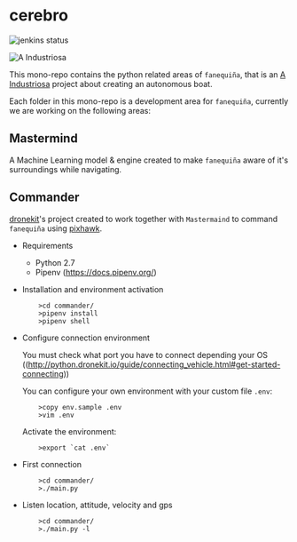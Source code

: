 # cerebro
![jenkins status](https://travis-ci.org/fanequinha/cerebro.svg?branch=master)

![A Industriosa](https://i.imgur.com/DZ3NuFg.png)

This mono-repo contains the python related areas of `fanequiña`, that is an [A Industriosa](https://intranet.aindustriosa.org/) project about creating an autonomous boat.

Each folder in this mono-repo is a development area for `fanequiña`, currently we are working on the following areas:

## Mastermind 
A Machine Learning model & engine created to make `fanequiña` aware of it's surroundings while navigating.

## Commander
[dronekit](http://python.dronekit.io/)'s project created to work together with `Mastermaind` to command `fanequiña` using [pixhawk](https://pixhawk.org/).

* Requirements

    - Python 2.7
    - Pipenv (https://docs.pipenv.org/)


* Installation and environment activation

    ```
        >cd commander/
        >pipenv install
        >pipenv shell
    ```

* Configure connection environment

    You must check what port you have to connect depending your OS ((http://python.dronekit.io/guide/connecting_vehicle.html#get-started-connecting))

    You can configure your own environment with your custom file `.env`:

    ```
        >copy env.sample .env
        >vim .env
    ```

    Activate the environment:

    ```
        >export `cat .env`
    ```


* First connection

    ```
        >cd commander/
        >./main.py
    ```

* Listen location, attitude, velocity and gps

    ```
        >cd commander/
        >./main.py -l
    ```
